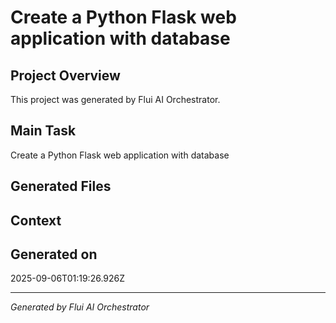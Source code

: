 # Create a Python Flask web application with database

## Project Overview
This project was generated by Flui AI Orchestrator.

## Main Task
Create a Python Flask web application with database

## Generated Files


## Context


## Generated on
2025-09-06T01:19:26.926Z

---
*Generated by Flui AI Orchestrator*
